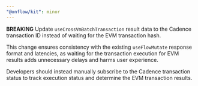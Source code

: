 ```yaml
---
"@onflow/kit": minor
---
```


**BREAKING** Update `useCrossVmBatchTransaction` result data to the Cadence transaction ID instead of waiting for the EVM transaction hash.

This change ensures consistency with the existing `useFlowMutate` response format and latencies, as waiting for the transaction execution for EVM results adds unnecessary delays and harms user experience.

Developers should instead manually subscribe to the Cadence transaction status to track execution status and determine the EVM transaction results.